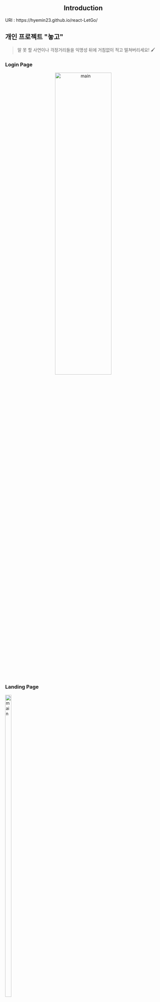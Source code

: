 
<h2 align="center"> Introduction </h2>
 URI : https://hyemin23.github.io/react-LetGo/
  <h2 align="left"> 개인 프로젝트 "놓고"</h2>

> 말 못 할 사연이나 걱정거리들을 익명성 뒤에 거침없이 적고 떨쳐버리세요! 🖌
 
### Login Page
<p display="block" align="center">
<img src="https://user-images.githubusercontent.com/54235714/112762902-2d290580-903d-11eb-902b-9c785273b2d3.png" alt="main" width="60%" height="50%" margin="0%" padding="0%" display="block" border="0" box-sizing="border-box"/>
</p>


### Landing Page
<div  width="100%">
 <p display="inline-block !important" >
<img src="https://user-images.githubusercontent.com/54235714/112763585-0ae4b700-9040-11eb-9f5d-acb9a4420e08.png" alt="main" width="20%" height="50%" margin="0%" padding="0%" display="block" border="0" box-sizing="border-box"/>
 </p>
 
### Create,Update,Delete,Read
 <p display="inline-block !important"  >
<img src="https://user-images.githubusercontent.com/54235714/112763410-52b70e80-903f-11eb-8609-72660915d027.png" alt="main3" width="20%" height="50%" margin="0%" padding="0%" display="block" border="0" box-sizing="border-box"/>
 </p>
</div>
 
 <div>
 
 ### Profile Page 
 <p display="block" >
 <img src="https://user-images.githubusercontent.com/54235714/112763525-bfcaa400-903f-11eb-9fea-ac2e58e36859.png" alt="main4" width="49%" height="50%" margin="0%" padding="0%" display="block" border="0" box-sizing="border-box"/>
 </p>
 
 ### Status Check
<p display="block" >
 <img src="https://user-images.githubusercontent.com/54235714/112763601-189a3c80-9040-11eb-9b17-5cace6f1a9a8.png" alt="main4" width="49%" height="50%" margin="0%" padding="0%" display="block" border="0" box-sizing="border-box"/>
</p>
 </div>

### Join Page
<p display="block" >
 <img src="https://user-images.githubusercontent.com/54235714/112790922-62fcd700-909b-11eb-942e-d56a5a8e2048.png" alt="main4" width="49%" height="50%" margin="0%" padding="0%" display="block" border="0" box-sizing="border-box"/>
</p>


### 📌프로젝트 소개 & 기능 소개📌

### Login Page

<h4>
   "걱정","근심" 여기에 놓고 가세요.
   "놓고" 프로젝트는 현대사회에 집과 일 반복적인 루틴 속에서 지쳐가는 사람들의 걱정과 근심을 조금이나마 해소하고자 기획한 사이트입니다.
 어떠한 기술을 익히는 데 있어서 중요한 건 스스로 어떤 것을 구현하거나 만들어보는 것이라고 생각합니다 
 본 프로젝트는 `useState()`와 `useEffect()` Hook을 주로 사용하였으며 `firebaseDB`를 사용하여 진행하였습니다.
</h4>

<h3>회원가입 & 로그인</h3>
<h4>
  - 회원가입 : 일반회원가입과 Git(깃허브),Google Login(구글 로그인)을 통하여 간단한 가입이 가능합니다.
  - 로그인  : 로그인은 firebase DB를 통하여 password 암호화하였으며, cookie 값을 통한 password 인증 절차를 추가하였습니다.
 </h4>
 
<h3>메인 페이지 </h3>
<h4>
- 개인 프라이버시를 위해 익명성을 보장하였으며, 다른 사람 또는 본인의 게시물들을 조회 & 업로드(read, create) 할 수 있습니다.
uuid를 통하여 개개인을 구별 가능한 고유 번호를 저장하였으며 해당 uuid를 통하여 본인이 작성한 게시글은 수정(update) & 삭제(delete)가 얼마든지 가능합니다.
 firebase의 snap-shot(스냅샷)을 이용하여 실시간 글의 작성유무에 따라 새로고침 없이 페이지가 랜더링 됩니다.
<h4>

<h3>프로필 페이지</h3>
<h4>- 자신의 닉네임을 실시간으로 수정하면 모든 페이지에서 랜더링됩니다. 또한 내가 쓴 게시글을 조회할 수 있습니다.<h4>
